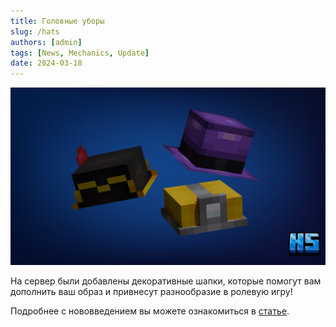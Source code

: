 ```yaml
---
title: Головные уборы
slug: /hats
authors: [admin]
tags: [News, Mechanics, Update]
date: 2024-03-18
---
```


![Головные уборы на HardShard](./img/novie-shlyapi-na-hardshard.png)

На сервер были добавлены декоративные шапки, которые помогут вам дополнить ваш образ и привнесут разнообразие в ролевую игру!

Подробнее с нововведением вы можете ознакомиться в [статье](/docs/mechanics/hats).

<!-- truncate -->